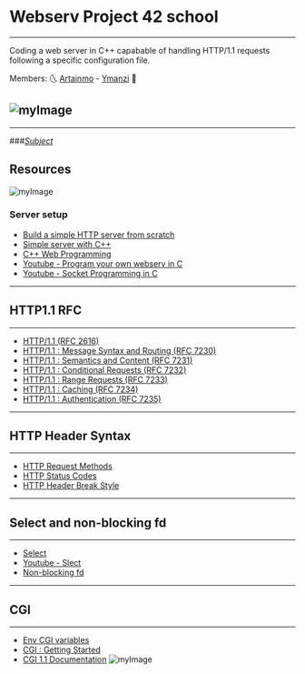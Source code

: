 # Webserv Project 42 school
---------------------------------
Coding a web server in C++ capabable of handling HTTP/1.1 requests following a specific configuration file.

Members: :last_quarter_moon_with_face: [Artainmo](https://github.com/artainmo) - [Ymanzi](https://github.com/ymanzi) :first_quarter_moon_with_face:

![myImage](https://media.giphy.com/media/XRB1uf2F9bGOA/giphy.gif)
------------------------------------------
------------------------------------------

###[*Subject*](https://cdn.intra.42.fr/pdf/pdf/13848/en.subject.pdf)

## Resources

![myImage](https://media.giphy.com/media/VcizxCUIgaKpa/giphy.gif)
### Server setup
* [Build a simple HTTP server from scratch](https://medium.com/from-the-scratch/http-server-what-do-you-need-to-know-to-build-a-simple-http-server-from-scratch-d1ef8945e4fa)
* [Simple server with C++](https://ncona.com/2019/04/building-a-simple-server-with-cpp/)
* [C++ Web Programming](https://www.tutorialspoint.com/cplusplus/cpp_web_programming.htm)
* [Youtube - Program your own webserv in C](https://www.youtube.com/watch?v=esXw4bdaZkc)
* [Youtube - Socket Programming in C](https://youtu.be/LtXEMwSG5-8)
------------------------------------------------

## HTTP1.1 RFC
----------------------------------------------
* [HTTP/1.1 (RFC 2616)](https://www.rfc-editor.org/rfc/rfc2616.html)
* [HTTP/1.1 : Message Syntax and Routing (RFC 7230)](https://www.rfc-editor.org/rfc/rfc7230.html)
* [HTTP/1.1 : Semantics and Content (RFC 7231)](https://www.rfc-editor.org/rfc/rfc7231.html)
* [HTTP/1.1 : Conditional Requests (RFC 7232)](https://www.rfc-editor.org/rfc/rfc7232.html)
* [HTTP/1.1 : Range Requests (RFC 7233)](https://www.rfc-editor.org/rfc/rfc7233.html)
* [HTTP/1.1 : Caching (RFC 7234)](https://www.rfc-editor.org/rfc/rfc7234.html)
* [HTTP/1.1 : Authentication (RFC 7235)](https://www.rfc-editor.org/rfc/rfc7235.html)
--------------------------------------------------
## HTTP Header Syntax
--------------------------------------------------
* [HTTP Request Methods](https://developer.mozilla.org/en-US/docs/Web/HTTP/Methods)
* [HTTP Status Codes](https://developer.mozilla.org/en-US/docs/Web/HTTP/Status)
* [HTTP Header Break Style](https://stackoverflow.com/questions/5757290/http-header-line-break-style)
-------------------------------------------------
## Select and non-blocking fd
------------------------------------------------
* [Select](https://www.lowtek.com/sockets/select.html)
* [Youtube - Slect](https://www.youtube.com/watch?v=Y6pFtgRdUts)
* [Non-blocking fd](https://www.ibm.com/support/knowledgecenter/ssw_ibm_i_72/rzab6/xnonblock.htm)
--------------------------------------------------
## CGI
--------------------------------------------------
* [Env CGI variables](https://fr.wikipedia.org/wiki/Variables_d%27environnement_CGI)
* [CGI : Getting Started](http://www.mnuwer.dbasedeveloper.co.uk/dlearn/web/session01.htm)
* [CGI 1.1 Documentation](http://www.wijata.com/cgi/cgispec.html#4.0)
![myImage](https://media.giphy.com/media/xT5LMTff7lN1riPLXi/giphy.gif)




